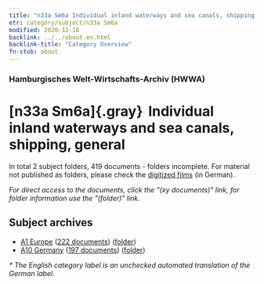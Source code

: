 ```yaml
---
title: "n33a Sm6a Individual inland waterways and sea canals, shipping, general"
etr: category/subject/n33a Sm6a
modified: 2020-12-18
backlink: ../../about.en.html
backlink-title: "Category Overview"
fn-stub: about
---
```


### Hamburgisches Welt-Wirtschafts-Archiv (HWWA)
# [n33a Sm6a]{.gray}&#8201; Individual inland waterways and sea canals, shipping, general&#160; 





In total 2 subject folders, 419 documents - folders incomplete.
For material not published as folders, please check the [digitized films](/film/h1_sh) (in German).

_For direct access to the documents, click the "(xy documents)" link, for folder information use the "(folder)" link._

## Subject archives


- [A1 Europe](../../../geo/about.en.html#A1) (<a href="https://dfg-viewer.de/show/?tx_dlf[id]=https://pm20.zbw.eu/mets/sh/1408xx/140892/1456xx/145657/public.mets.en.xml" target="_blank">222 documents</a>) ([folder](http://purl.org/pressemappe20/folder/sh/140892,145657))
- [A10 Germany](../../../geo/about.en.html#A10) (<a href="https://dfg-viewer.de/show/?tx_dlf[id]=https://pm20.zbw.eu/mets/sh/1261xx/126128/1456xx/145657/public.mets.en.xml" target="_blank">197 documents</a>) ([folder](http://purl.org/pressemappe20/folder/sh/126128,145657))


_* The English category label is an unchecked automated translation of the German label._

